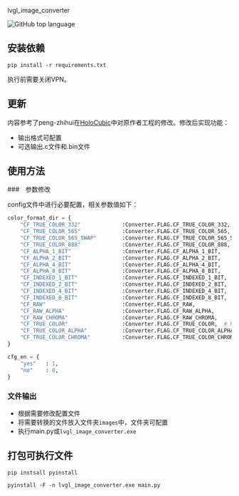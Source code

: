 lvgl_image_converter

![GitHub top language](https://img.shields.io/github/languages/top/W-Mai/lvgl_image_converter?style=for-the-badge)

## 安装依赖

```
pip install -r requirements.txt
```
执行前需要关闭VPN。

## 更新

内容参考了peng-zhihui在[HoloCubic](https://github.com/peng-zhihui/HoloCubic)中对原作者工程的修改。修改后实现功能：

* 输出格式可配置
* 可选输出.c文件和.bin文件

## 使用方法

###　参数修改

config文件中进行必要配置，相关参数值如下：

```python
color_format_dir = {
    "CF_TRUE_COLOR_332"             :Converter.FLAG.CF_TRUE_COLOR_332,  # Helper formats. Used internally
    "CF_TRUE_COLOR_565"             :Converter.FLAG.CF_TRUE_COLOR_565,
    "CF_TRUE_COLOR_565_SWAP"        :Converter.FLAG.CF_TRUE_COLOR_565_SWAP,
    "CF_TRUE_COLOR_888"             :Converter.FLAG.CF_TRUE_COLOR_888,
    "CF_ALPHA_1_BIT"                :Converter.FLAG.CF_ALPHA_1_BIT,
    "CF_ALPHA_2_BIT"                :Converter.FLAG.CF_ALPHA_2_BIT,
    "CF_ALPHA_4_BIT"                :Converter.FLAG.CF_ALPHA_4_BIT,
    "CF_ALPHA_8_BIT"                :Converter.FLAG.CF_ALPHA_8_BIT,
    "CF_INDEXED_1_BIT"              :Converter.FLAG.CF_INDEXED_1_BIT,
    "CF_INDEXED_2_BIT"              :Converter.FLAG.CF_INDEXED_2_BIT,
    "CF_INDEXED_4_BIT"              :Converter.FLAG.CF_INDEXED_4_BIT,
    "CF_INDEXED_8_BIT"              :Converter.FLAG.CF_INDEXED_8_BIT,
    "CF_RAW"                        :Converter.FLAG.CF_RAW,
    "CF_RAW_ALPHA"                  :Converter.FLAG.CF_RAW_ALPHA,
    "CF_RAW_CHROMA"                 :Converter.FLAG.CF_RAW_CHROMA,
    "CF_TRUE_COLOR"                 :Converter.FLAG.CF_TRUE_COLOR,  # Helper formats is C arrays contains all true color formats (using in "download")
    "CF_TRUE_COLOR_ALPHA"           :Converter.FLAG.CF_TRUE_COLOR_ALPHA,
    "CF_TRUE_COLOR_CHROMA"          :Converter.FLAG.CF_TRUE_COLOR_CHROMA,
}

cfg_en = {
    "yes"   : 1,
    "no"    : 0,
}
```

### 文件输出

* 根据需要修改配置文件
* 将需要转换的文件放入文件夹`images`中，文件夹可配置
* 执行main.py或`lvgl_image_converter.exe`

## 打包可执行文件

```
pip instsall pyinstall
```

```
pyinstall -F -n lvgl_image_converter.exe main.py
```
